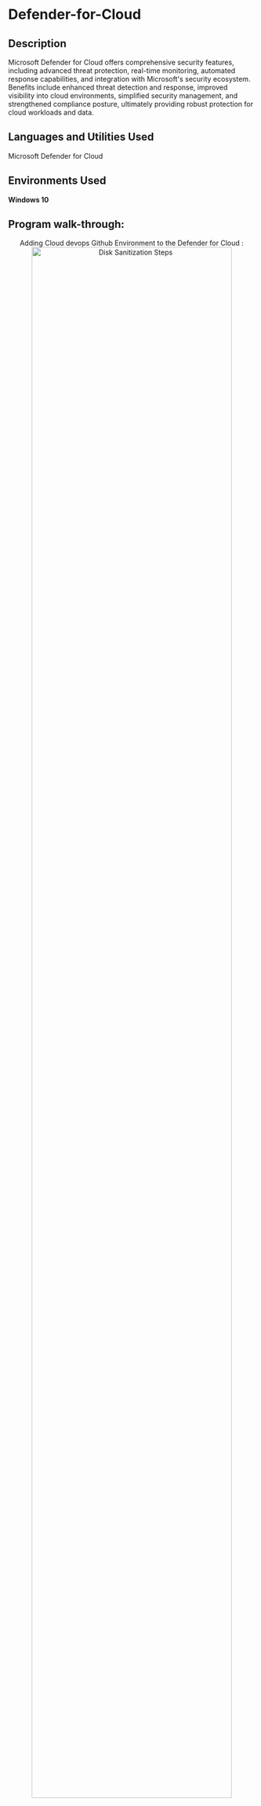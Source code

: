 # Defender-for-Cloud


<h2>Description</h2>
Microsoft Defender for Cloud offers comprehensive security features, including advanced threat protection, real-time monitoring, automated response capabilities, and integration with Microsoft's security ecosystem. Benefits include enhanced threat detection and response, improved visibility into cloud environments, simplified security management, and strengthened compliance posture, ultimately providing robust protection for cloud workloads and data.
<br />


<h2>Languages and Utilities Used</h2>
Microsoft Defender for Cloud 
<h2>Environments Used </h2>

<b> Windows 10 </b> 

<h2>Program walk-through:</h2>

<p align="center">
Adding Cloud devops Github Environment to the Defender for Cloud : <br/>
<img src="https://imgur.com/CMYRHLa.png" height="90%" width="90%" alt="Disk Sanitization Steps"/>
<br />
<br />
Creating connection:  <br/>
<img src="https://imgur.com/YEu1haq.png" height="90%" width="90%" alt="Disk Sanitization Steps"/>
<br />
<br />
Authorizing Microsoft devops to access Github information : <br/>
<img src="https://imgur.com/dK72ULk.png"height="90%" width="90%" alt="Disk Sanitization Steps"/>
<br />
<br />
Successfully integrated Github to Microsoft it will help to secure code repository  : <br/>
<img src="https://imgur.com/fB7dWTo.png" height="90%" width="90%" alt="Disk Sanitization Steps"/>
<br />
<br />



